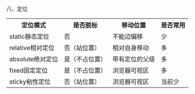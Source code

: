 八、定位

<table>
    <tr>
    	<th>定位模式</th><th>是否脱标</th><th>移动位置</th><th>是否常用</th>
    </tr>
    <tr>
    	<td>static静态定位</td><td>否</td><td>不能边偏移</td><td>少</td>
    </tr>    
    <tr>
    	<td>relative相对定位</td><td>否（站位置）</td><td>相对自身移动</td><td>多</td>
    </tr>
    <tr>
    	<td>absolute绝对定位</td><td>是（不占位置）</td><td>带有定位的父级</td><td>多</td>
    </tr> 
    <tr>
    	<td>fixed固定定位</td><td>是（不占位置）</td><td>浏览器可视区</td><td>多</td>
    </tr> 
    <tr>
    	<td>sticky粘性定位</td><td>否（站位置）</td><td>浏览器可视区</td><td>当前少</td>
    </tr> 
</table>